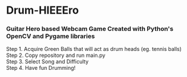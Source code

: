 # Drum-HIEEEro
### Guitar Hero based Webcam Game Created with Python's OpenCV and Pygame libraries

Step 1. Acquire Green Balls that will act as drum heads (eg. tennis balls)\
Step 2. Copy repository and run main.py\
Step 3. Select Song and Difficulty\
Step 4. Have fun Drumming!
